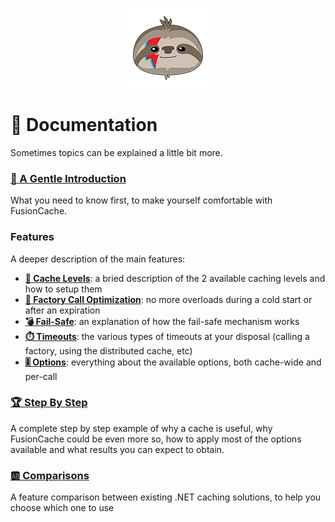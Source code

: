 ﻿<div align="center">

![FusionCache logo](logo-128x128.png)

</div>

# :book: Documentation

Sometimes topics can be explained a little bit more.

### [**:unicorn: A Gentle Introduction**](AGentleIntroduction.md)
What you need to know first, to make yourself comfortable with FusionCache.

### Features

A deeper description of the main features:

- [**:twisted_rightwards_arrows: Cache Levels**](CacheLevels.md): a bried description of the 2 available caching levels and how to setup them
- [**:rocket: Factory Call Optimization**](FactoryOptimization.md): no more overloads during a cold start or after an expiration
- [**:bomb: Fail-Safe**](FailSafe.md): an explanation of how the fail-safe mechanism works
- [**:stopwatch: Timeouts**](Timeouts.md): the various types of timeouts at your disposal (calling a factory, using the distributed cache, etc)
- [**:level_slider: Options**](Options.md): everything about the available options, both cache-wide and per-call


### [**:trophy: Step By Step**](StepByStep.md)
A complete step by step example of why a cache is useful, why FusionCache could be even more so, how to apply most of the options available and what results you can expect to obtain.

### [**:ab: Comparisons**](Comparisons.md)
A feature comparison between existing .NET caching solutions, to  help you choose which one to use
